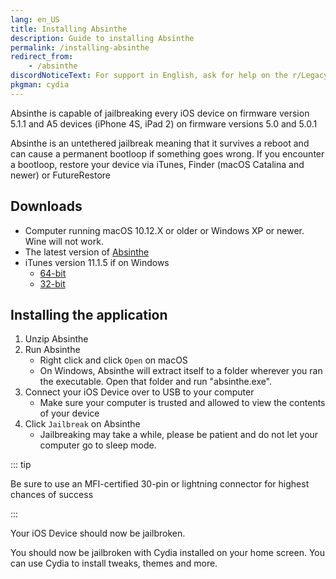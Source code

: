 ```yaml
---
lang: en_US
title: Installing Absinthe
description: Guide to installing Absinthe
permalink: /installing-absinthe
redirect_from:
    - /absinthe
discordNoticeText: For support in English, ask for help on the r/LegacyJailbreak [Discord Server](http://discord.legacyjailbreak.com/).
pkgman: cydia
---
```


Absinthe is capable of jailbreaking every iOS device on firmware version 5.1.1 and A5 devices (iPhone 4S, iPad 2) on firmware versions 5.0 and 5.0.1

Absinthe is an <router-link to="/types-of-jailbreak/#untethered-jailbreaks">untethered</router-link> jailbreak meaning that it survives a reboot and can cause a permanent bootloop if something goes wrong. If you encounter a bootloop, restore your device via iTunes, Finder (macOS Catalina and newer) or FutureRestore

## Downloads

- Computer running macOS 10.12.X or older or Windows XP or newer. Wine will not work.
- The latest version of [Absinthe](https://web.archive.org/web/20131024115207/http://greenpois0n.com/downloads/)
- iTunes version 11.1.5 if on Windows
  - [64-bit](https://secure-appldnld.apple.com/iTunes11/031-3482.20140225.kdX8s/iTunes64Setup.exe)
  - [32-bit](https://secure-appldnld.apple.com/iTunes11/031-3481.20140225.SdYYY/iTunesSetup.exe)

## Installing the application

1. Unzip Absinthe
1. Run Absinthe
    - Right click and click `Open` on macOS
    - On Windows, Absinthe will extract itself to a folder wherever you ran the executable. Open that folder and run "absinthe.exe".
1. Connect your iOS Device over to USB to your computer
    - Make sure your computer is trusted and allowed to view the contents of your device
1. Click `Jailbreak` on Absinthe
    - Jailbreaking may take a while, please be patient and do not let your computer go to sleep mode.

::: tip

Be sure to use an MFI-certified 30-pin or lightning connector for highest chances of success

:::

Your iOS Device should now be jailbroken.

You should now be jailbroken with Cydia installed on your home screen. You can use Cydia to install <router-link to="/faq/#what-are-tweaks">tweaks</router-link>, themes and more.
